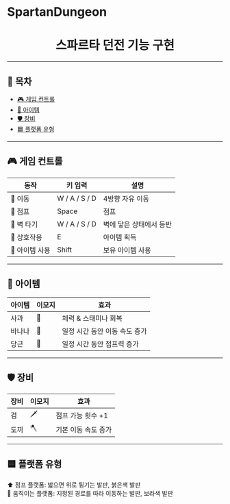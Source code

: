 # SpartanDungeon
<h1 align="center">스파르타 던전 기능 구현</h1>

---
## 📖 목차 
- [🎮 게임 컨트롤](#️-게임-컨트롤)  
- [🧰 아이템](#-아이템)  
- [🛡️ 장비](#️-장비)  
- [🟦 플랫폼 유형](#️-플랫폼-유형)  
---
## 🎮 게임 컨트롤

| 동작        | 키 입력          | 설명            |
| --------- | ------------- | ------------- |
| 🚶 이동     | W / A / S / D | 4방향 자유 이동   |
| 🦘 점프     | Space         | 점프            |
| 🧗 벽 타기   | W / A / S / D | 벽에 닿은 상태에서 등반 |
| 🤝 상호작용   | E             | 아이템 획득 |
| 🎒 아이템 사용 | Shift         | 보유 아이템 사용 |

---
## 🧰 아이템

| 아이템 | 이모지 | 효과                     |
| --- | --- | ---------------------- |
| 사과  | 🍎  | 체력 & 스태미나 회복        |
| 바나나 | 🍌  | 일정 시간 동안 이동 속도 증가 |
| 당근  | 🥕  | 일정 시간 동안 점프력 증가   |

---
## 🛡️ 장비
| 장비 | 이모지 | 효과                     |
| -- | --- | ---------------------- |
| 검  | 🗡️ | 점프 가능 횟수 +1            |
| 도끼 | 🪓  | 기본 이동 속도 증가 |

---
## 🟦 플랫폼 유형
⬆️ 점프 플랫폼: 밟으면 위로 튕기는 발판, 붉은색 발판<br>
🔄 움직이는 플랫폼: 지정된 경로를 따라 이동하는 발판, 보라색 발판

